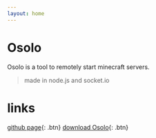 ```yaml
---
layout: home
---
```

# Osolo

Osolo is a tool to remotely start minecraft servers.


>made in node.js and socket.io


# links
[github page](https://github.com/russiantux/osolo_nodejs/){: .btn}
[download Osolo](https://github.com/russiantux/osolo_nodejs/releases){: .btn}